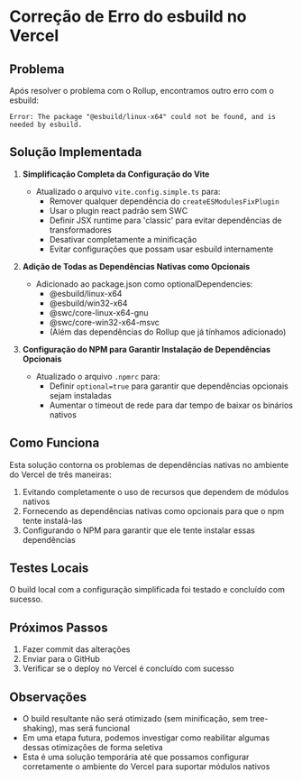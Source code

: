 # Correção de Erro do esbuild no Vercel

## Problema
Após resolver o problema com o Rollup, encontramos outro erro com o esbuild:
```
Error: The package "@esbuild/linux-x64" could not be found, and is needed by esbuild.
```

## Solução Implementada

1. **Simplificação Completa da Configuração do Vite**
   - Atualizado o arquivo `vite.config.simple.ts` para:
     - Remover qualquer dependência do `createESModulesFixPlugin`
     - Usar o plugin react padrão sem SWC
     - Definir JSX runtime para 'classic' para evitar dependências de transformadores
     - Desativar completamente a minificação
     - Evitar configurações que possam usar esbuild internamente

2. **Adição de Todas as Dependências Nativas como Opcionais**
   - Adicionado ao package.json como optionalDependencies:
     - @esbuild/linux-x64
     - @esbuild/win32-x64
     - @swc/core-linux-x64-gnu
     - @swc/core-win32-x64-msvc
     - (Além das dependências do Rollup que já tínhamos adicionado)

3. **Configuração do NPM para Garantir Instalação de Dependências Opcionais**
   - Atualizado o arquivo `.npmrc` para:
     - Definir `optional=true` para garantir que dependências opcionais sejam instaladas
     - Aumentar o timeout de rede para dar tempo de baixar os binários nativos

## Como Funciona
Esta solução contorna os problemas de dependências nativas no ambiente do Vercel de três maneiras:

1. Evitando completamente o uso de recursos que dependem de módulos nativos
2. Fornecendo as dependências nativas como opcionais para que o npm tente instalá-las
3. Configurando o NPM para garantir que ele tente instalar essas dependências

## Testes Locais
O build local com a configuração simplificada foi testado e concluído com sucesso.

## Próximos Passos
1. Fazer commit das alterações
2. Enviar para o GitHub
3. Verificar se o deploy no Vercel é concluído com sucesso

## Observações
- O build resultante não será otimizado (sem minificação, sem tree-shaking), mas será funcional
- Em uma etapa futura, podemos investigar como reabilitar algumas dessas otimizações de forma seletiva
- Esta é uma solução temporária até que possamos configurar corretamente o ambiente do Vercel para suportar módulos nativos
